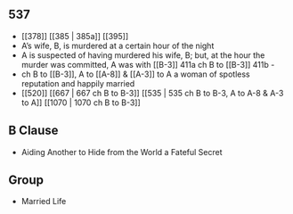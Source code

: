 ## 537
- [[378]] [[385 | 385a]] [[395]] 
- A’s wife, B, is murdered at a certain hour of the night
- A is suspected of having murdered his wife, B; but, at the hour the murder was committed, A was with [[B-3]] 411a ch B to [[B-3]] 411b -
- ch B to [[B-3]], A to [[A-8]] &amp; [[A-3]] to A a woman of spotless reputation and happily married
- [[520]] [[667 | 667 ch B to B-3]] [[535 | 535 ch B to B-3, A to A-8 &amp; A-3 to A]] [[1070 | 1070 ch B to B-3]] 

## B Clause
- Aiding Another to Hide from the World a Fateful Secret

## Group
- Married Life

